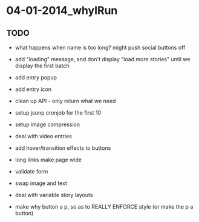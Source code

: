 # 04-01-2014_whyIRun

## TODO

- what happens when name is too long? might push social buttons off
- add "loading" message, and don't display "load more stories" until we display the first batch
- add entry popup
- add entry icon

- clean up API - only return what we need
- setup jsonp cronjob for the first 10
- setup image compression
- deal with video entries
- add hover/transition effects to buttons
- long links make page wide
- validate form
- swap image and text
- deal with variable story layouts
- make why button a p, so as to REALLY ENFORCE style (or make the p a button)